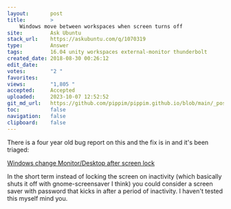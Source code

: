 ```yaml
---
layout:       post
title:        >
    Windows move between workspaces when screen turns off
site:         Ask Ubuntu
stack_url:    https://askubuntu.com/q/1070319
type:         Answer
tags:         16.04 unity workspaces external-monitor thunderbolt
created_date: 2018-08-30 00:26:12
edit_date:    
votes:        "2 "
favorites:    
views:        "1,805 "
accepted:     Accepted
uploaded:     2023-10-07 12:52:52
git_md_url:   https://github.com/pippim/pippim.github.io/blob/main/_posts/2018/2018-08-30-Windows-move-between-workspaces-when-screen-turns-off.md
toc:          false
navigation:   false
clipboard:    false
---
```


There is a four year old bug report on this and the fix is in and it's been triaged:

[Windows change Monitor/Desktop after screen lock][1]

In the short term instead of locking the screen on inactivity (which basically shuts it off with gnome-screensaver I think) you could consider a screen saver with password that kicks in after a period of inactivity. I haven't tested this myself mind you.

  [1]: https://bugs.launchpad.net/ubuntu/+source/unity/+bug/1295267
